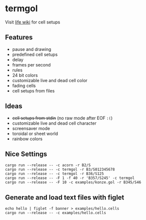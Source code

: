 # termgol

Visit [life wiki](https://conwaylife.com/) for cell setups

## Features

- pause and drawing
- predefined cell setups
- delay
- frames per second
- rules
- 24 bit colors
- customizable live and dead cell color
- fading cells
- cell setups from files

## Ideas

- ~~cell setups from stdin~~ (no raw mode after EOF `:(`)
- customizable live and dead cell character
- screensaver mode
- toroidal or sheet world
- rainbow colors

## Nice Settings

```
cargo run --release -- -c acorn -r B2/S
cargo run --release -- -c termgol -r B3/S012345678
cargo run --release -- -c termgol -r B36/S125
cargo run --release -- -F 1 -f 40 -r 'B357/S245' -c termgol
cargo run --release -- -F 10 -c examples/konze.gol -r B345/S46
```

## Generate and load text files with figlet

```
echo hello | figlet -f banner > examples/hello.cells
cargo run --release -- -c examples/hello.cells
```
